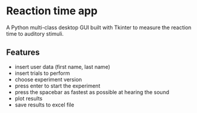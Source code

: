 # Reaction time app
A Python multi-class desktop GUI built with Tkinter to measure the reaction time to auditory stimuli.
## Features
  * insert user data (first name, last name)
  * insert trials to perform
  * choose experiment version
  * press enter to start the experiment
  * press the spacebar as fastest as possible at hearing the sound
  * plot results
  * save results to excel file
